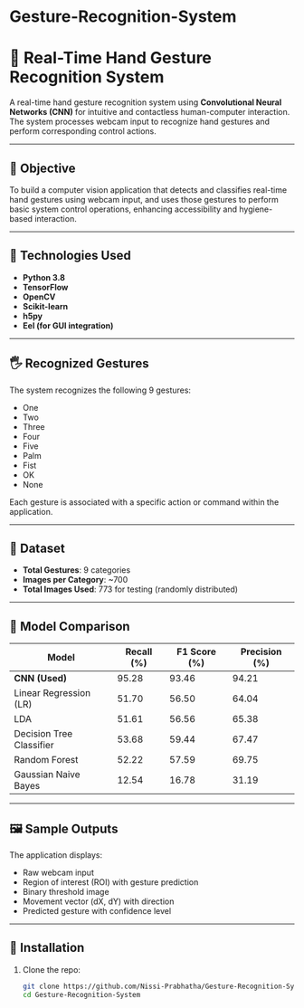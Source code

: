 # Gesture-Recognition-System

# 🤖 Real-Time Hand Gesture Recognition System

A real-time hand gesture recognition system using **Convolutional Neural Networks (CNN)** for intuitive and contactless human-computer interaction. The system processes webcam input to recognize hand gestures and perform corresponding control actions.

---

## 📌 Objective

To build a computer vision application that detects and classifies real-time hand gestures using webcam input, and uses those gestures to perform basic system control operations, enhancing accessibility and hygiene-based interaction.

---

## 🧠 Technologies Used

- **Python 3.8**
- **TensorFlow**
- **OpenCV**
- **Scikit-learn**
- **h5py**
- **Eel (for GUI integration)**

---

## 🖐️ Recognized Gestures

The system recognizes the following 9 gestures:
- One
- Two
- Three
- Four
- Five
- Palm
- Fist
- OK
- None

Each gesture is associated with a specific action or command within the application.

---

## 🧪 Dataset

- **Total Gestures**: 9 categories
- **Images per Category**: ~700
- **Total Images Used**: 773 for testing (randomly distributed)

---

## 🧮 Model Comparison

| Model                     | Recall (%) | F1 Score (%) | Precision (%) |
|--------------------------|------------|---------------|----------------|
| **CNN (Used)**           | 95.28      | 93.46         | 94.21          |
| Linear Regression (LR)   | 51.70      | 56.50         | 64.04          |
| LDA                      | 51.61      | 56.56         | 65.38          |
| Decision Tree Classifier | 53.68      | 59.44         | 67.47          |
| Random Forest            | 52.22      | 57.59         | 69.75          |
| Gaussian Naive Bayes     | 12.54      | 16.78         | 31.19          |

---

## 🖼️ Sample Outputs

The application displays:
- Raw webcam input
- Region of interest (ROI) with gesture prediction
- Binary threshold image
- Movement vector (dX, dY) with direction
- Predicted gesture with confidence level

---

## 🔧 Installation

1. Clone the repo:
   ```bash
   git clone https://github.com/Nissi-Prabhatha/Gesture-Recognition-System.git
   cd Gesture-Recognition-System
